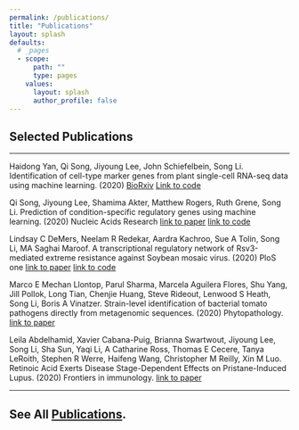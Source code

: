 ```yaml
---
permalink: /publications/
title: "Publications"
layout: splash
defaults:
  # _pages
  - scope:
      path: ""
      type: pages
    values:
      layout: splash
      author_profile: false
---
```


## Selected Publications
---

Haidong Yan, Qi Song, Jiyoung Lee, John Schiefelbein, Song Li. Identification of cell-type marker genes from plant single-cell RNA-seq data using machine learning. (2020) [BioRxiv](https://www.biorxiv.org/content/10.1101/2020.11.22.393165v1.abstract) [Link to code](https://github.com/LiLabAtVT/SingleCellClassification)

Qi Song, Jiyoung Lee, Shamima Akter, Matthew Rogers, Ruth Grene, Song Li. Prediction of condition-specific regulatory genes using machine learning. (2020) Nucleic Acids Research [link to paper](https://academic.oup.com/nar/article-abstract/48/11/e62/5824611) [link to code](https://github.com/songliVT/ConSReg)

Lindsay C DeMers, Neelam R Redekar, Aardra Kachroo, Sue A Tolin, Song Li, MA Saghai Maroof. A transcriptional regulatory network of Rsv3-mediated extreme resistance against Soybean mosaic virus.  (2020) PloS one [link to paper](https://journals.plos.org/plosone/article?id=10.1371/journal.pone.0231658) [link to code](https://github.com/LiLabAtVT/rsv3-network)

Marco E Mechan Llontop, Parul Sharma, Marcela Aguilera Flores, Shu Yang, Jill Pollok, Long Tian, Chenjie Huang, Steve Rideout, Lenwood S Heath, Song Li, Boris A Vinatzer. Strain-level identification of bacterial tomato pathogens directly from metagenomic sequences. (2020) Phytopathology. [link to paper](https://apsjournals.apsnet.org/doi/abs/10.1094/PHYTO-09-19-0351-R)

Leila Abdelhamid, Xavier Cabana-Puig, Brianna Swartwout, Jiyoung Lee, Song Li, Sha Sun, Yaqi Li, A Catharine Ross, Thomas E Cecere, Tanya LeRoith, Stephen R Werre, Haifeng Wang, Christopher M Reilly, Xin M Luo. Retinoic Acid Exerts Disease Stage-Dependent Effects on Pristane-Induced Lupus. (2020) Frontiers in immunology. [link to paper](https://www.frontiersin.org/articles/10.3389/fimmu.2020.00408/full?report=reader)




---
## See All [Publications](https://scholar.google.com/citations?user=mF72CdUAAAAJ&hl=en).


